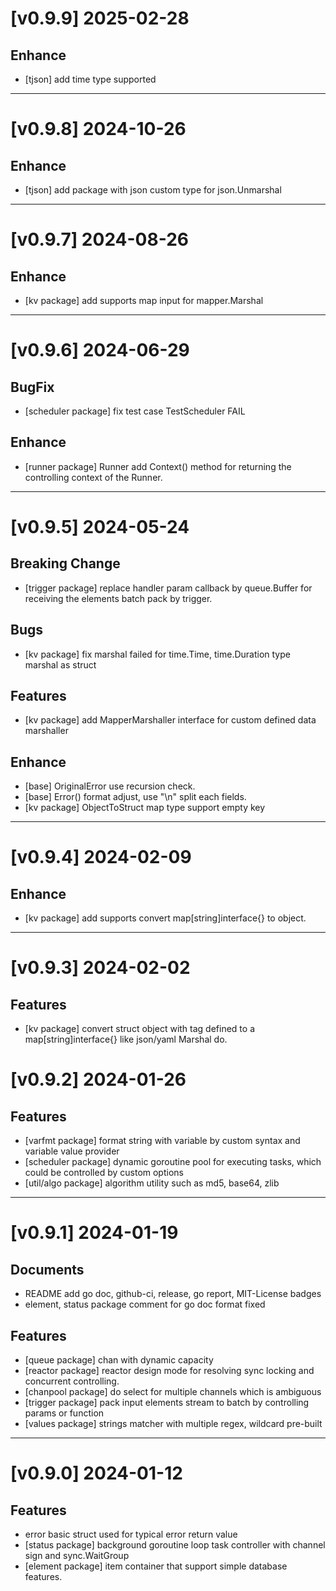 # [v0.9.9] 2025-02-28
## Enhance
- [tjson] add time type supported
---
# [v0.9.8] 2024-10-26
## Enhance
- [tjson] add package with json custom type for json.Unmarshal 
---
# [v0.9.7] 2024-08-26
## Enhance
- [kv package] add supports map input for mapper.Marshal
---
# [v0.9.6] 2024-06-29
## BugFix
- [scheduler package] fix test case TestScheduler FAIL
## Enhance
- [runner package] Runner add Context() method for returning the controlling context of the Runner.
---
# [v0.9.5] 2024-05-24
## Breaking Change
- [trigger package] replace handler param callback by queue.Buffer for receiving the elements batch pack by trigger.
## Bugs
- [kv package] fix marshal failed for time.Time, time.Duration type marshal as struct
## Features
- [kv package] add MapperMarshaller interface for custom defined data marshaller
## Enhance
- [base] OriginalError use recursion check.
- [base] Error() format adjust, use "\n" split each fields.
- [kv package] ObjectToStruct map type support empty key
---
# [v0.9.4] 2024-02-09
## Enhance
- [kv package] add supports convert map[string]interface{} to object.
---
# [v0.9.3] 2024-02-02
## Features
- [kv package] convert struct object with tag defined to a map[string]interface{} like json/yaml Marshal do.
# [v0.9.2] 2024-01-26
## Features
- [varfmt package] format string with variable by custom syntax and variable value provider
- [scheduler package] dynamic goroutine pool for executing tasks, which could be controlled by custom options
- [util/algo package] algorithm utility such as md5, base64, zlib
---
# [v0.9.1] 2024-01-19
## Documents
- README add go doc, github-ci, release, go report, MIT-License badges
- element, status package comment for go doc format fixed
## Features
- [queue package] chan with dynamic capacity
- [reactor package] reactor design mode for resolving sync locking and concurrent controlling.
- [chanpool package] do select for multiple channels which is ambiguous
- [trigger package] pack input elements stream to batch by controlling params or function
- [values package] strings matcher with multiple regex, wildcard pre-built
---
# [v0.9.0] 2024-01-12
## Features
- error basic struct used for typical error return value
- [status package] background goroutine loop task controller with channel sign and sync.WaitGroup
- [element package] item container that support simple database features.